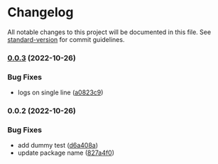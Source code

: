 # Changelog

All notable changes to this project will be documented in this file. See [standard-version](https://github.com/conventional-changelog/standard-version) for commit guidelines.

### [0.0.3](https://github.com/lmesacademy/clog/compare/v0.0.2...v0.0.3) (2022-10-26)


### Bug Fixes

* logs on single line ([a0823c9](https://github.com/lmesacademy/clog/commit/a0823c9f5730d07648412a4a262aab60a44b0627))

### 0.0.2 (2022-10-26)


### Bug Fixes

* add dummy test ([d6a408a](https://github.com/lmesacademy/clog/commit/d6a408a756b449db3338ad6f44e5ac5c2d688062))
* update package name ([827a4f0](https://github.com/lmesacademy/clog/commit/827a4f0408f2c02f22aac6876a4c7c89c54fa916))
